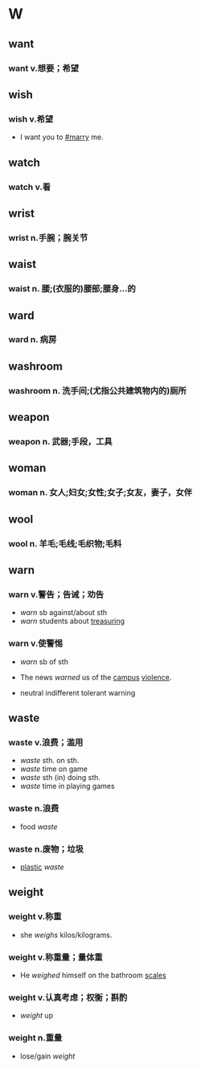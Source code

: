 
# W

## want

### want v.想要；希望

## wish

### wish v.希望

- I want you to [#marry](.md#marry) me.

## watch

### watch v.看

## wrist

### wrist n.手腕；腕关节

## waist
### waist n. 腰;(衣服的)腰部;腰身…的

## ward
### ward n. 病房

## washroom
### washroom n. 洗手间;(尤指公共建筑物内的)厕所

## weapon
### weapon n. 武器;手段，工具

## woman
### woman n. 女人;妇女;女性;女子;女友，妻子，女伴

## wool
### wool n. 羊毛;毛线;毛织物;毛料

## warn
### warn v.警告；告诫；劝告
- *warn* sb against/about sth
- *warn* students about [treasuring](#treasuring)

### warn v.使警惕

- *warn* sb of sth
- The news *warned* us of the [campus](#campus) [violence](#violence).

- neutral indifferent tolerant warning

## waste
### waste v.浪费；滥用
- *waste* sth. on sth.
- *waste* time on game
- *waste* sth (in) doing sth.
- *waste* time in playing games

### waste n.浪费
- food *waste*

### waste n.废物；垃圾
- [plastic](#plastic) *waste*

## weight
### weight v.称重

- she *weighs* kilos/kilograms.

### weight v.称重量；量体重
- He *weighed* himself on the bathroom [scales](#scales) 

### weight v.认真考虑；权衡；斟酌

- *weight* up

### weight n.重量

- lose/gain *weight*


